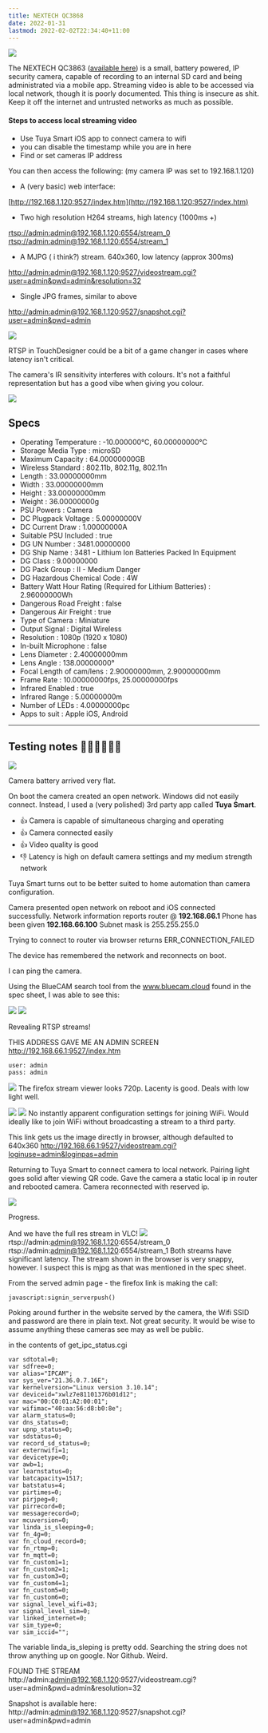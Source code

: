 ```yaml
---
title: NEXTECH QC3868
date: 2022-01-31
lastmod: 2022-02-02T22:34:40+11:00
---
```



![](assets/Pasted%20image%2020220129143605.png)



The NEXTECH QC3863 ([available here](https://www.jaycar.com.au/miniature-1080p-wifi-ip-camera-with-rechargeable-battery-and-ir-leds-for-night-vision/p/QC3863)) is a small, battery powered, IP security camera, capable of recording to an internal SD card and being administrated via a mobile app.  Streaming video is able to be accessed via local network, though it is poorly documented.  This thing is insecure as shit.  Keep it off the internet and untrusted networks as much as possible.

#### Steps to access local streaming video
- Use Tuya Smart iOS app to connect camera to wifi
- you can disable the timestamp while you are in here
- Find or set cameras IP address

You can then access the following:
(my camera IP was set to 192.168.1.120)

- A (very basic) web interface:

[http://192.168.1.120:9527/index.htm](http://192.168.1.120:9527/index.htm)

- Two high resolution H264 streams, high latency (1000ms +) 

[rtsp://admin:admin@192.168.1.120:6554/stream_0](rtsp://admin:admin@192.168.1.120:6554/stream_0)
[rtsp://admin:admin@192.168.1.120:6554/stream_1](rtsp://admin:admin@192.168.1.120:6554/stream_1)

- A MJPG ( i think?) stream.  640x360, low latency (approx 300ms)

[http://admin:admin@192.168.1.120:9527/videostream.cgi?user=admin&pwd=admin&resolution=32](http://admin:admin@192.168.1.120:9527/videostream.cgi?user=admin&pwd=admin&resolution=32)

- Single JPG frames, similar to above

[http://admin:admin@192.168.1.120:9527/snapshot.cgi?user=admin&pwd=admin](http://admin:admin@192.168.1.120:9527/snapshot.cgi?user=admin&pwd=admin)


![](assets/Pasted%20image%2020220129212255.png)

RTSP in TouchDesigner could be a bit of a game changer in cases where latency isn't critical.


The camera's IR sensitivity interferes with colours. It's not a faithful representation but has a good vibe when giving you colour.

![](assets/Pasted%20image%2020220129232525.png)


## Specs
- Operating Temperature : -10.000000°C, 60.00000000°C
- Storage Media Type : microSD
- Maximum Capacity : 64.00000000GB
- Wireless Standard : 802.11b, 802.11g, 802.11n
- Length : 33.00000000mm
- Width : 33.00000000mm
- Height : 33.00000000mm
- Weight : 36.00000000g
- PSU Powers : Camera
- DC Plugpack Voltage : 5.00000000V
- DC Current Draw : 1.00000000A
- Suitable PSU Included : true
- DG UN Number : 3481.00000000
- DG Ship Name : 3481 - Lithium Ion Batteries Packed In Equipment
- DG Class : 9.00000000
- DG Pack Group : II - Medium Danger
- DG Hazardous Chemical Code : 4W
- Battery Watt Hour Rating (Required for Lithium Batteries) : 2.96000000Wh
- Dangerous Road Freight : false
- Dangerous Air Freight : true
- Type of Camera : Miniature
- Output Signal : Digital Wireless
- Resolution : 1080p (1920 x 1080)
- In-built Microphone : false
- Lens Diameter : 2.40000000mm
- Lens Angle : 138.00000000°
- Focal Length of cam/lens : 2.90000000mm, 2.90000000mm
- Frame Rate : 10.00000000fps, 25.00000000fps
- Infrared Enabled : true
- Infrared Range : 5.00000000m
- Number of LEDs : 4.00000000pc
- Apps to suit : Apple iOS, Android

---

## Testing notes 🐉🐉🐉🐉🐉🐉


![](assets/Pasted%20image%2020220129175619.png)

Camera battery arrived very flat.  

On boot the camera created an open network.  Windows did not easily connect.  Instead, I used a (very polished) 3rd party app called **Tuya Smart**.

- 👍 Camera is capable of simultaneous charging and operating
- 👍 Camera connected easily  
- 👍 Video quality is good
- 👎 Latency is high on default camera settings and  my medium strength network

Tuya Smart turns out to be better suited to home automation than camera configuration.

Camera presented open network on reboot and iOS connected successfully.
Network information reports router @ **192.168.66.1**
Phone has been given  **192.168.66.100**
Subnet mask is 255.255.255.0

Trying to connect to router via browser returns ERR_CONNECTION_FAILED 

The device has remembered the network and reconnects on boot.

I can ping the camera.

Using the BlueCAM search tool from the www.bluecam.cloud found in the spec sheet, I was able to see this:

![](assets/Pasted%20image%2020220129193822.png)
 ![](assets/Pasted%20image%2020220129193858.png)

Revealing RTSP streams!

THIS ADDRESS GAVE ME AN ADMIN SCREEN
http://192.168.66.1:9527/index.htm

```
user: admin
pass: admin
```

![](assets/Pasted%20image%2020220129200015.png)
The firefox stream viewer looks 720p.  Lacenty is good.  Deals with low light well.

![](assets/Pasted%20image%2020220129200135.png)
![](assets/Pasted%20image%2020220129200218.png)
No instantly apparent configuration settings for joining WiFi.
Would ideally like to join WiFi without broadcasting a stream to a third party.

This link gets us the image directly in browser, although defaulted to 640x360
http://192.168.66.1:9527/videostream.cgi?loginuse=admin&loginpas=admin

Returning to Tuya Smart to connect camera to local network.
Pairing light goes solid after viewing QR code.
Gave the camera a static local ip in router and rebooted camera.
Camera reconnected with reserved ip.

![](assets/Pasted%20image%2020220129202750.png)

Progress.

And we have the full res stream in VLC!
![](assets/Pasted%20image%2020220129203154.png)
rtsp://admin:admin@192.168.1.120:6554/stream_0
rtsp://admin:admin@192.168.1.120:6554/stream_1
Both streams have significant latency.  The stream shown in the browser is very snappy, however.  I suspect this is mjpg as that was mentioned in the spec sheet.

From the served admin page - the firefox link is making the call:
```
javascript:signin_serverpush()
```

Poking around further in the website served by the camera, the Wifi SSID and password are there in plain text.  Not great security.  It would be wise to assume anything these cameras see may as well be public.  

in the contents of get_ipc_status.cgi
```
var sdtotal=0;
var sdfree=0;
var alias="IPCAM";
var sys_ver="21.36.0.7.16E";
var kernelversion="Linux version 3.10.14";
var deviceid="xwlz7e81101376b01d12";
var mac="00:C0:01:A2:00:01";
var wifimac="40:aa:56:d8:b0:8e";
var alarm_status=0;
var dns_status=0;
var upnp_status=0;
var sdstatus=0;
var record_sd_status=0;
var externwifi=1;
var devicetype=0;
var awb=1;
var learnstatus=0;
var batcapacity=1517;
var batstatus=4;
var pirtimes=0;
var pirjpeg=0;
var pirrecord=0;
var messagerecord=0;
var mcuversion=0;
var linda_is_sleeping=0;
var fn_4g=0;
var fn_cloud_record=0;
var fn_rtmp=0;
var fn_mqtt=0;
var fn_custom1=1;
var fn_custom2=1;
var fn_custom3=0;
var fn_custom4=1;
var fn_custom5=0;
var fn_custom6=0;
var signal_level_wifi=83;
var signal_level_sim=0;
var linked_internet=0;
var sim_type=0;
var sim_iccid="";
```
The variable linda_is_sleping is pretty odd.  Searching the string does not throw anything up on google.  Nor Github.  Weird. 


FOUND THE STREAM
http://admin:admin@192.168.1.120:9527/videostream.cgi?user=admin&pwd=admin&resolution=32

Snapshot is available here:
http://admin:admin@192.168.1.120:9527/snapshot.cgi?user=admin&pwd=admin
